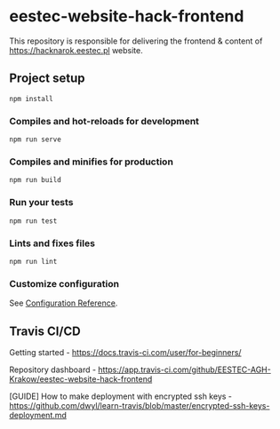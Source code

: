 # eestec-website-hack-frontend

This repository is responsible for delivering the frontend & content of https://hacknarok.eestec.pl website. 

## Project setup
```
npm install
```

### Compiles and hot-reloads for development
```
npm run serve
```

### Compiles and minifies for production
```
npm run build
```

### Run your tests
```
npm run test
```

### Lints and fixes files
```
npm run lint
```

### Customize configuration
See [Configuration Reference](https://cli.vuejs.org/config/).

## Travis CI/CD

Getting started - https://docs.travis-ci.com/user/for-beginners/

Repository dashboard - https://app.travis-ci.com/github/EESTEC-AGH-Krakow/eestec-website-hack-frontend

[GUIDE] How to make deployment with encrypted ssh keys - https://github.com/dwyl/learn-travis/blob/master/encrypted-ssh-keys-deployment.md